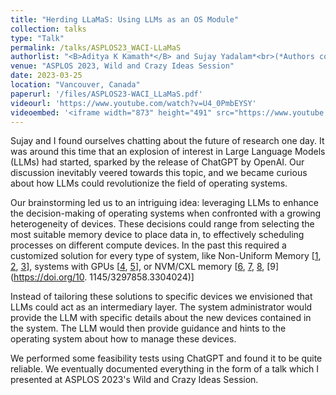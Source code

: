 ```yaml
---
title: "Herding LLaMaS: Using LLMs as an OS Module"
collection: talks
type: "Talk"
permalink: /talks/ASPLOS23_WACI-LLaMaS
authorlist: "<B>Aditya K Kamath*</B> and Sujay Yadalam*<br>(*Authors contributed equally to this work)"
venue: "ASPLOS 2023, Wild and Crazy Ideas Session"
date: 2023-03-25
location: "Vancouver, Canada"
paperurl: '/files/ASPLOS23-WACI_LLaMaS.pdf'
videourl: 'https://www.youtube.com/watch?v=U4_0PmbEYSY'
videoembed: '<iframe width="873" height="491" src="https://www.youtube.com/embed/U4_0PmbEYSY" title="[ASPLOS 2023 WACI] Herding LLaMaS: Using LLMs as an OS Module" frameborder="0" allow="accelerometer; autoplay; clipboard-write; encrypted-media; gyroscope; picture-in-picture; web-share" allowfullscreen></iframe>'
---
```


Sujay and I found ourselves chatting about the future of research one day. It was around this time that an explosion of interest in Large Language Models (LLMs) had started, sparked by the release of ChatGPT by OpenAI. Our discussion inevitably veered towards this topic, and we became curious about how LLMs could revolutionize the field of operating systems. 

Our brainstorming led us to an intriguing idea: leveraging LLMs to enhance the decision-making of operating systems when confronted with a growing heterogeneity of devices. These decisions could range from selecting the most suitable memory device to place data in, to effectively scheduling processes on different compute devices. In the past this required a customized solution for every type of system, like Non-Uniform Memory [[1](https://doi.org/10.1145/3373376.3378468), [2](https://doi.org/10.1145/2451116.2451157), [3](https://doi.org/10.1145/3445814.3446709)], systems with GPUs [[4](https://doi.org/10.1145/2694344.2694381), [5](https://doi.org/10.1145/3123939.3123975)], or NVM/CXL memory [[6](https://doi.org/10.1145/3575693.3578835), [7](https://doi.org/10.1145/3582016.3582063), [8](https://doi.org/10.1145/3477132.3483550), [9](https://doi.org/10.
1145/3297858.3304024)]

Instead of tailoring these solutions to specific devices we envisioned that LLMs could act as an intermediary layer. The system administrator would provide the LLM with specific details about the new devices contained in the system. The LLM would then provide guidance and hints to the operating system about how to manage these devices. 

We performed some feasibility tests using ChatGPT and found it to be quite reliable. We eventually documented everything in the form of a talk which I presented at ASPLOS 2023's Wild and Crazy Ideas Session.